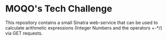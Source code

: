 # MOQO's Tech Challenge

This repository contains a small Sinatra web-service that can be used to calculate arithmetic expressions (Integer Numbers and the operators +-*/) via GET requests.